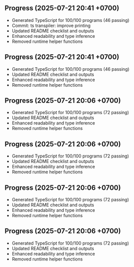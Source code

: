 ## Progress (2025-07-21 20:41 +0700)
- Generated TypeScript for 100/100 programs (46 passing)
- Commit: ts transpiler: improve printing
- Updated README checklist and outputs
- Enhanced readability and type inference
- Removed runtime helper functions

## Progress (2025-07-21 20:41 +0700)
- Generated TypeScript for 100/100 programs (46 passing)
- Updated README checklist and outputs
- Enhanced readability and type inference
- Removed runtime helper functions
## Progress (2025-07-21 20:06 +0700)
- Generated TypeScript for 100/100 programs (72 passing)
- Updated README checklist and outputs
- Enhanced readability and type inference
- Removed runtime helper functions
## Progress (2025-07-21 20:06 +0700)
- Generated TypeScript for 100/100 programs (72 passing)
- Updated README checklist and outputs
- Enhanced readability and type inference
- Removed runtime helper functions
## Progress (2025-07-21 20:06 +0700)
- Generated TypeScript for 100/100 programs (72 passing)
- Updated README checklist and outputs
- Enhanced readability and type inference
- Removed runtime helper functions
## Progress (2025-07-21 20:06 +0700)
- Generated TypeScript for 100/100 programs (72 passing)
- Updated README checklist and outputs
- Enhanced readability and type inference
- Removed runtime helper functions
